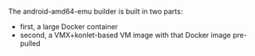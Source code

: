 The android-amd64-emu builder is built in two parts:

* first, a large Docker container
* second, a VMX+konlet-based VM image with that Docker image pre-pulled


